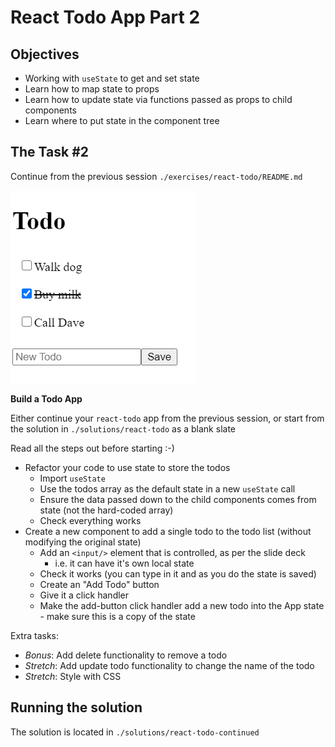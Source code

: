 # React Todo App Part 2

## Objectives

- Working with `useState` to get and set state
- Learn how to map state to props
- Learn how to update state via functions passed as props to child components
- Learn where to put state in the component tree

## The Task #2

Continue from the previous session `./exercises/react-todo/README.md`

![todo app](./todo.png)

**Build a Todo App**

Either continue your `react-todo` app from the previous session, or start from the solution in `./solutions/react-todo` as a blank slate

Read all the steps out before starting :-)

- Refactor your code to use state to store the todos
    - Import `useState`
    - Use the todos array as the default state in a new `useState` call
    - Ensure the data passed down to the child components comes from state (not the hard-coded array)
    - Check everything works
- Create a new component to add a single todo to the todo list (without modifying the original state)
    - Add an `<input/>` element that is controlled, as per the slide deck
        - i.e. it can have it's own local state
    - Check it works (you can type in it and as you do the state is saved)
    - Create an "Add Todo" button
    - Give it a click handler
    - Make the add-button click handler add a new todo into the App state - make sure this is a copy of the state

Extra tasks:

- _Bonus_: Add delete functionality to remove a todo
- _Stretch_: Add update todo functionality to change the name of the todo
- _Stretch_: Style with CSS

## Running the solution

The solution is located in `./solutions/react-todo-continued`
